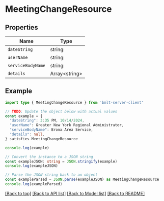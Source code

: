 
# MeetingChangeResource


## Properties

Name | Type
------------ | -------------
`dateString` | string
`userName` | string
`serviceBodyName` | string
`details` | Array&lt;string&gt;

## Example

```typescript
import type { MeetingChangeResource } from 'bmlt-server-client'

// TODO: Update the object below with actual values
const example = {
  "dateString": 3:35 PM, 10/14/2024,
  "userName": Greater New York Regional Administrator,
  "serviceBodyName": Bronx Area Service,
  "details": null,
} satisfies MeetingChangeResource

console.log(example)

// Convert the instance to a JSON string
const exampleJSON: string = JSON.stringify(example)
console.log(exampleJSON)

// Parse the JSON string back to an object
const exampleParsed = JSON.parse(exampleJSON) as MeetingChangeResource
console.log(exampleParsed)
```

[[Back to top]](#) [[Back to API list]](../README.md#api-endpoints) [[Back to Model list]](../README.md#models) [[Back to README]](../README.md)


